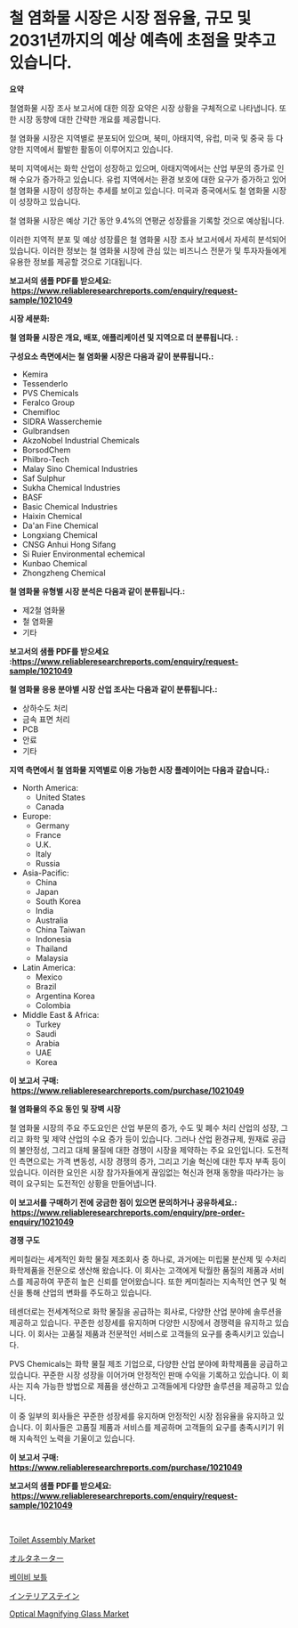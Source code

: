 <p><h1>철 염화물 시장은 시장 점유율, 규모 및 2031년까지의 예상 예측에 초점을 맞추고 있습니다.</h1></p><p><strong>요약</strong></p>
<p><p>철염화물 시장 조사 보고서에 대한 의장 요약은 시장 상황을 구체적으로 나타냅니다. 또한 시장 동향에 대한 간략한 개요를 제공합니다.</p><p>철 염화물 시장은 지역별로 분포되어 있으며, 북미, 아태지역, 유럽, 미국 및 중국 등 다양한 지역에서 활발한 활동이 이루어지고 있습니다. </p><p>북미 지역에서는 화학 산업이 성장하고 있으며, 아태지역에서는 산업 부문의 증가로 인해 수요가 증가하고 있습니다. 유럽 지역에서는 환경 보호에 대한 요구가 증가하고 있어 철 염화물 시장이 성장하는 추세를 보이고 있습니다. 미국과 중국에서도 철 염화물 시장이 성장하고 있습니다.</p><p>철 염화물 시장은 예상 기간 동안 9.4%의 연평균 성장률을 기록할 것으로 예상됩니다.</p><p>이러한 지역적 분포 및 예상 성장률은 철 염화물 시장 조사 보고서에서 자세히 분석되어 있습니다. 이러한 정보는 철 염화물 시장에 관심 있는 비즈니스 전문가 및 투자자들에게 유용한 정보를 제공할 것으로 기대됩니다.</p></p>
<p><strong>보고서의 샘플 PDF를 받으세요: &nbsp;<a href="https://www.reliableresearchreports.com/enquiry/request-sample/1021049">https://www.reliableresearchreports.com/enquiry/request-sample/1021049</a></strong></p>
<p><strong>시장 세분화:</strong></p>
<p><strong> 철 염화물 시장은 개요, 배포, 애플리케이션 및 지역으로 더 분류됩니다. :</strong></p>
<p><strong>구성요소 측면에서는 철 염화물 시장은 다음과 같이 분류됩니다.:</strong></p>
<p><ul><li>Kemira</li><li>Tessenderlo</li><li>PVS Chemicals</li><li>Feralco Group</li><li>Chemifloc</li><li>SIDRA Wasserchemie</li><li>Gulbrandsen</li><li>AkzoNobel Industrial Chemicals</li><li>BorsodChem</li><li>Philbro-Tech</li><li>Malay Sino Chemical Industries</li><li>Saf Sulphur</li><li>Sukha Chemical Industries</li><li>BASF</li><li>Basic Chemical Industries</li><li>Haixin Chemical</li><li>Da'an Fine Chemical</li><li>Longxiang Chemical</li><li>CNSG Anhui Hong Sifang</li><li>Si Ruier Environmental echemical</li><li>Kunbao Chemical</li><li>Zhongzheng Chemical</li></ul></p>
<p><strong> 철 염화물 유형별 시장 분석은 다음과 같이 분류됩니다.:</strong></p>
<p><ul><li>제2철 염화물</li><li>철 염화물</li><li>기타</li></ul></p>
<p><strong>보고서의 샘플 PDF를 받으세요 :<a href="https://www.reliableresearchreports.com/enquiry/request-sample/1021049">https://www.reliableresearchreports.com/enquiry/request-sample/1021049</a></strong></p>
<p><strong> 철 염화물 응용 분야별 시장 산업 조사는 다음과 같이 분류됩니다.:</strong></p>
<p><ul><li>상하수도 처리</li><li>금속 표면 처리</li><li>PCB</li><li>안료</li><li>기타</li></ul></p>
<p><strong>지역 측면에서 철 염화물 지역별로 이용 가능한 시장 플레이어는 다음과 같습니다.:</strong></p>
<p><ul>
    <li>
        North America:
        <ul>
            <li>United States</li>
            <li>Canada</li>
        </ul>
    </li>
    <li>
        Europe:
        <ul>
            <li>Germany</li>
            <li>France</li>
            <li>U.K.</li>
            <li>Italy</li>
            <li>Russia</li>
        </ul>
    </li>
    <li>
        Asia-Pacific:
        <ul>
            <li>China</li>
            <li>Japan</li>
            <li>South Korea</li>
            <li>India</li>
            <li>Australia</li>
            <li>China Taiwan</li>
            <li>Indonesia</li>
            <li>Thailand</li>
            <li>Malaysia</li>
        </ul>
    </li>
    <li>
        Latin America:
        <ul>
            <li>Mexico</li>
            <li>Brazil</li>
            <li>Argentina Korea</li>
            <li>Colombia</li>
        </ul>
    </li>
    <li>
        Middle East & Africa:
        <ul>
            <li>Turkey</li>
            <li>Saudi</li>
            <li>Arabia</li>
            <li>UAE</li>
            <li>Korea</li>
        </ul>
    </li>
    </ul></p>
<p><strong>이 보고서 구매: &nbsp;<a href="https://www.reliableresearchreports.com/purchase/1021049">https://www.reliableresearchreports.com/purchase/1021049</a></strong></p>
<p><strong>철 염화물의 주요 동인 및 장벽 시장</strong></p>
<p><p>철 염화물 시장의 주요 주도요인은 산업 부문의 증가, 수도 및 폐수 처리 산업의 성장, 그리고 화학 및 제약 산업의 수요 증가 등이 있습니다. 그러나 산업 환경규제, 원재료 공급의 불안정성, 그리고 대체 물질에 대한 경쟁이 시장을 제약하는 주요 요인입니다. 도전적인 측면으로는 가격 변동성, 시장 경쟁의 증가, 그리고 기술 혁신에 대한 투자 부족 등이 있습니다. 이러한 요인은 시장 참가자들에게 끊임없는 혁신과 현재 동향을 따라가는 능력이 요구되는 도전적인 상황을 만들어냅니다.</p></p>
<p><strong>이 보고서를 구매하기 전에 궁금한 점이 있으면 문의하거나 공유하세요.: &nbsp;<a href="https://www.reliableresearchreports.com/enquiry/pre-order-enquiry/1021049">https://www.reliableresearchreports.com/enquiry/pre-order-enquiry/1021049</a></strong></p>
<p><strong>경쟁 구도</strong></p>
<p><p>케미칠라는 세계적인 화학 물질 제조회사 중 하나로, 과거에는 미립물 분산제 및 수처리 화학제품을 전문으로 생산해 왔습니다. 이 회사는 고객에게 탁월한 품질의 제품과 서비스를 제공하여 꾸준히 높은 신뢰를 얻어왔습니다. 또한 케미칠라는 지속적인 연구 및 혁신을 통해 산업의 변화를 주도하고 있습니다.</p><p>테센더로는 전세계적으로 화학 물질을 공급하는 회사로, 다양한 산업 분야에 솔루션을 제공하고 있습니다. 꾸준한 성장세를 유지하며 다양한 시장에서 경쟁력을 유지하고 있습니다. 이 회사는 고품질 제품과 전문적인 서비스로 고객들의 요구를 충족시키고 있습니다.</p><p>PVS Chemicals는 화학 물질 제조 기업으로, 다양한 산업 분야에 화학제품을 공급하고 있습니다. 꾸준한 시장 성장을 이어가며 안정적인 판매 수익을 기록하고 있습니다. 이 회사는 지속 가능한 방법으로 제품을 생산하고 고객들에게 다양한 솔루션을 제공하고 있습니다.</p><p>이 중 일부의 회사들은 꾸준한 성장세를 유지하며 안정적인 시장 점유율을 유지하고 있습니다. 이 회사들은 고품질 제품과 서비스를 제공하며 고객들의 요구를 충족시키기 위해 지속적인 노력을 기울이고 있습니다.</p></p>
<p><strong>이 보고서 구매: &nbsp; <a href="https://www.reliableresearchreports.com/purchase/1021049">https://www.reliableresearchreports.com/purchase/1021049</a></strong></p>
<p><strong>보고서의 샘플 PDF를 받으세요: &nbsp;<a href="https://www.reliableresearchreports.com/enquiry/request-sample/1021049">https://www.reliableresearchreports.com/enquiry/request-sample/1021049</a></strong><strong></strong></p>
<p>&nbsp;</p>
<p><p><a href="https://issuu.com/reportprime-2/docs/toilet-assembly-market-size-2030.pptx">Toilet Assembly Market</a></p><p><a href="https://medium.com/@jaynedurgan2023/%E3%82%AA%E3%83%AB%E3%82%BF%E3%83%8D%E3%83%BC%E3%82%BF%E5%B8%82%E5%A0%B4-2031%E5%B9%B4%E3%81%BE%E3%81%A7%E3%81%AE%E6%88%90%E5%8A%9F%E3%81%99%E3%82%8B%E3%83%93%E3%82%B8%E3%83%8D%E3%82%B9%E6%88%A6%E7%95%A5%E3%81%AE%E9%8D%B5-ff1cfe2056f9">オルタネーター</a></p><p><a href="https://github.com/vsr06p4p49/Market-Research-Report-List-1/blob/main/4947315188749.md">베이비 보틀</a></p><p><a href="https://github.com/mreklxf44233/Market-Research-Report-List-1/blob/main/6081267188845.md">インテリアステイン</a></p><p><a href="https://skillful-vermicelli-b89.notion.site/Optical-Magnifying-Glass-Market-Research-Report-Reveals-The-Latest-Trends-And-Opportunities-of-this--aa26b869b79a4c63b4b4a0624445ba46">Optical Magnifying Glass Market</a></p></p>